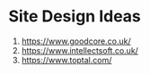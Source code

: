 # Site Design Ideas

1. https://www.goodcore.co.uk/
2. https://www.intellectsoft.co.uk/
3. https://www.toptal.com/
